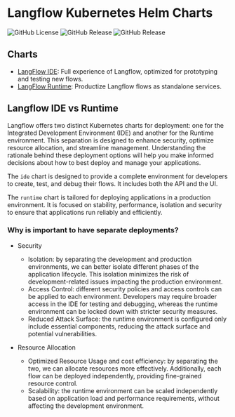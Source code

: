 # Langflow Kubernetes Helm Charts

![GitHub License](https://img.shields.io/github/license/shaneholloman/warpflow-helm-charts)
![GitHub Release](https://img.shields.io/github/v/release/shaneholloman/warpflow-helm-charts?filter=langflow-ide-*)
![GitHub Release](https://img.shields.io/github/v/release/shaneholloman/warpflow-helm-charts?filter=langflow-runtime-*)

## Charts

- [LangFlow IDE](./charts/langflow-ide/): Full experience of Langflow, optimized for prototyping and testing new flows.
- [LangFlow Runtime](./charts/langflow-runtime/): Productize Langflow flows as standalone services.

## Langflow IDE vs Runtime

Langflow offers two distinct Kubernetes charts for deployment: one for the Integrated Development Environment (IDE) and another for the Runtime environment.
This separation is designed to enhance security, optimize resource allocation, and streamline management.
Understanding the rationale behind these deployment options will help you make informed decisions about how to best deploy and manage your applications.

The `ide` chart is designed to provide a complete environment for developers to create, test, and debug their flows. It includes both the API and the UI.

The `runtime` chart is tailored for deploying applications in a production environment. It is focused on stability, performance, isolation and security to ensure that applications run reliably and efficiently.

### Why is important to have separate deployments?

- Security
  - Isolation: by separating the development and production environments, we can better isolate different phases of the application lifecycle. This isolation minimizes the risk of development-related issues impacting the production environment.
  - Access Control: different security policies and access controls can be applied to each environment. Developers may require broader access in the IDE for testing and debugging, whereas the runtime environment can be locked down with stricter security measures.
  - Reduced Attack Surface: the runtime environment is configured only include essential components, reducing the attack surface and potential vulnerabilities.

- Resource Allocation
  - Optimized Resource Usage and cost efficiency: by separating the two, we can allocate resources more effectively. Additionally, each flow can be deployed independently, providing fine-grained resource control.
  - Scalability: the runtime environment can be scaled independently based on application load and performance requirements, without affecting the development environment.

